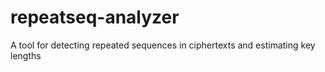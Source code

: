 # repeatseq-analyzer
A tool for detecting repeated sequences in ciphertexts and estimating key lengths
